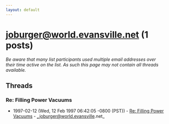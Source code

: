 ```yaml
---
layout: default
---
```


# joburger@world.evansville.net (1 posts)

_Be aware that many list participants used multiple email addresses over their time active on the list. As such this page may not contain all threads available._

## Threads

### Re: Filling Power Vacuums
+ 1997-02-12 (Wed, 12 Feb 1997 06:42:05 -0800 (PST)) - [Re: Filling Power Vacuums](/archive/1997/02/a7b964eb36c09ee15a97701efee954e535ba3a01f65aeae292cf8ac6225575a0) - _joburger@world.evansville.net_

